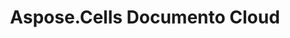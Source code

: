 ﻿---
title: Aspose.Cells Documento Cloud
type: docs
url: /it/
description: Aspose.Cells Cloud supporta Excel per creare, convertire, unire, dividere, proteggere, operazioni di oggetti interni e così via
weight: 10
---
